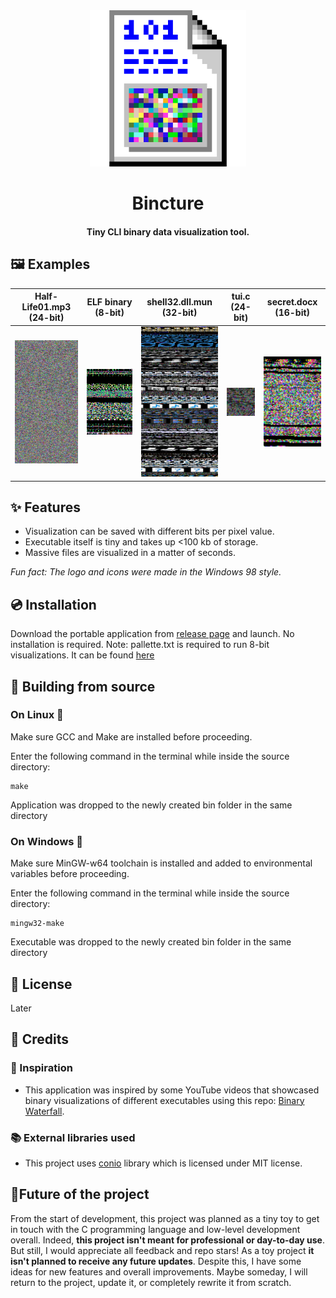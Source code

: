 <div align="center">
    <img src="readme-assets/logo.png" alt="logo" width="250"/>
    <h1>Bincture</h1>
</div>
<h4 align="center">Tiny CLI binary data visualization tool.</h4>
<!--<div align="center">-->
<!--    <img alt="GitHub last commit" src="https://img.shields.io/badge/made_with-love-red">-->
<!--</div>-->

## 🖼 Examples
|Half-Life01.mp3 (24-bit) | ELF binary (8-bit) | shell32.dll.mun (32-bit) | tui.c (24-bit) | secret.docx (16-bit)
|-|-|-|-|-|
|<img src="readme-assets/example1.png" alt="Half-Life01.mp3 visualization" width="200"> | <img src="readme-assets/example2.png" alt="Visualization of the bincture's ELF binary" width="200"> | <img src="readme-assets/example3.png" alt="shell32.dll.mun visualization" width="200"> | <img src="readme-assets/example4.png" alt="tui.c visualization" width="100"> |<img src="readme-assets/example5.png" alt="gl finding out the secret" width="100">

## ✨ Features
* Visualization can be saved with different bits per pixel value.
* Executable itself is tiny and takes up <100 kb of storage.
* Massive files are visualized in a matter of seconds.

*Fun fact: The logo and icons were made in the Windows 98 style.*

## 💿 Installation
Download the portable application from [release page](https://github.com/Makzzzimus/bincture/releases/) and launch. No installation is required.
Note: pallette.txt is required to run 8-bit visualizations. It can be found [here](https://github.com/Makzzzimus/bincture/blob/main/pallette.txt)

## 🧱 Building from source
### On Linux 🐧
Make sure GCC and Make are installed before proceeding.

Enter the following command in the terminal while inside the source directory:
```
make
```
Application was dropped to the newly created bin folder in the same directory
### On Windows 🎴
Make sure MinGW-w64 toolchain is installed and added to environmental variables before proceeding.

Enter the following command in the terminal while inside the source directory:
```
mingw32-make
```
Executable was dropped to the newly created bin folder in the same directory

## 📝 License
Later

## 📑 Credits
### 🎇 Inspiration
* This application was inspired by some YouTube videos that showcased binary visualizations of different executables using this repo: [Binary Waterfall](https://github.com/nimaid/binary-waterfall/).

### 📚 External libraries used
* This project uses [conio](https://github.com/thradams/conio) library which is licensed under MIT license.

## 🌟Future of the project
From the start of development, this project was planned as a tiny toy to get in touch with the C programming language and low-level development overall. Indeed, **this project isn't meant for professional or day-to-day use**. But still, I would appreciate all feedback and repo stars! As a toy project **it isn't planned to receive any future updates**. Despite this, I have some ideas for new features and overall improvements. Maybe someday, I will return to the project, update it, or completely rewrite it from scratch.